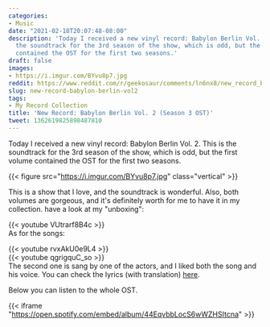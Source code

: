 ```yaml
---
categories:
- Music
date: "2021-02-18T20:07:48-08:00"
description: 'Today I received a new vinyl record: Babylon Berlin Vol. 2. This is
  the soundtrack for the 3rd season of the show, which is odd, but the first volume
  contained the OST for the first two seasons.'
draft: false
images:
- https://i.imgur.com/BYvu8p7.jpg
reddit: https://www.reddit.com/r/geekosaur/comments/ln6nx8/new_record_babylon_berlin_vol_2_season_3_ost/
slug: new-record-babylon-berlin-vol2
tags:
- My Record Collection
title: 'New Record: Babylon Berlin Vol. 2 (Season 3 OST)'
tweet: 1362619825898487810
---
```


Today I received a new vinyl record: Babylon Berlin Vol. 2. This is the soundtrack for the 3rd season of the show, which is odd, but the first volume contained the OST for the first two seasons.

{{< figure src="https://i.imgur.com/BYvu8p7.jpg" class="vertical" >}}

<!--more-->

This is a show that I love, and the soundtrack is wonderful. Also, both volumes are gorgeous, and it's definitely worth for me to have it in my collection. have a look at my "unboxing":

{{< youtube VUtrarf8B4c >}}  
As for the songs:

{{< youtube rvxAkU0e9L4 >}}  
{{< youtube qgrigquC_so >}}  
The second one is sang by one of the actors, and I liked both the song and his voice. You can check the lyrics (with translation) [here](https://www.musixmatch.com/lyrics/Woods-of-Birnam/Du-bist-alles/translation/english).

Below you can listen to the whole OST.

{{< iframe "https://open.spotify.com/embed/album/44EqvbbLocS6wWZHSItcna" >}}
